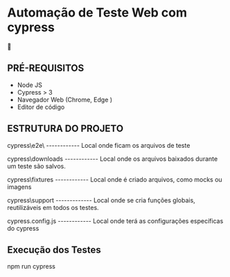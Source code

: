 
# Automação de Teste Web com cypress  
:deciduous_tree:


## PRÉ-REQUISITOS

*   Node JS
*   Cypress > 3
*   Navegador Web (Chrome, Edge )
*   Editor de código


## ESTRUTURA DO PROJETO


cypress\e2e\  		------------  Local onde ficam os arquivos de teste


cypress\downloads      ------------      Local onde os arquivos baixados durante um teste são salvos.

               
cypress\fixtures  ------------  Local onde é criado arquivos, como mocks ou imagens    


cypress\support      -------------  Local onde se cria funções globais, reutilizáveis em todos os testes.


cypress.config.js  ------------   Local onde terá as configurações específicas do cypress                                                     	


## Execução dos Testes
npm run cypress
